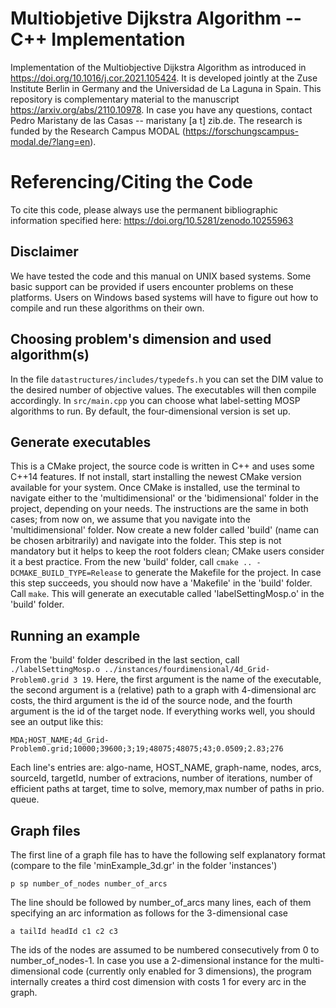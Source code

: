 # Multiobjetive Dijkstra Algorithm -- C++ Implementation
Implementation of the Multiobjective Dijkstra Algorithm as introduced in https://doi.org/10.1016/j.cor.2021.105424. It is developed jointly at the Zuse Institute Berlin in Germany and the Universidad de La Laguna in Spain. This repository is complementary material to the manuscript https://arxiv.org/abs/2110.10978. In case you have any questions, contact Pedro Maristany de las Casas -- maristany [a t] zib.de. The research is funded by the Research Campus MODAL (https://forschungscampus-modal.de/?lang=en).

# Referencing/Citing the Code
To cite this code, please always use the permanent bibliographic information specified here: https://doi.org/10.5281/zenodo.10255963

## Disclaimer 
We have tested the code and this manual on UNIX based systems. Some basic support can be provided if users encounter problems on these platforms. Users on Windows based systems will have to figure out how to compile and run these algorithms on their own.

## Choosing problem's dimension and used algorithm(s)
In the file `datastructures/includes/typedefs.h` you can set the DIM value to the desired number of objective values. The executables will then compile accordingly. In `src/main.cpp` you can choose what label-setting MOSP algorithms to run. By default, the four-dimensional version is set up. 

## Generate executables
This is a CMake project, the source code is written in C++ and uses some C++14 features. If not install, start installing the newest CMake version available for your system. Once CMake is installed, use the terminal to navigate either to the 'multidimensional' or the 'bidimensional' folder in the project, depending on your needs. The instructions are the same in both cases; from now on, we assume that you navigate into the 'multidimensional' folder. Now create a new folder called 'build' (name can be chosen arbitrarily) and navigate into the folder. This step is not mandatory but it helps to keep the root folders clean; CMake users consider it a best practice. From the new 'build' folder, call `cmake .. -DCMAKE_BUILD_TYPE=Release` to generate the Makefile for the project. In case this step succeeds, you should now have a 'Makefile' in the 'build' folder. Call `make`. This will generate an executable called 'labelSettingMosp.o' in the 'build' folder.

## Running an example
From the 'build' folder described in the last section, call `./labelSettingMosp.o ../instances/fourdimensional/4d_Grid-Problem0.grid 3 19`. Here, the first argument is the name of the executable, the second argument is a (relative) path to a graph with 4-dimensional arc costs, the third argument is the id of the source node, and the fourth argument is the id of the target node. If everything works well, you should see an output like this:
```
MDA;HOST_NAME;4d_Grid-Problem0.grid;10000;39600;3;19;48075;48075;43;0.0509;2.83;276
```
Each line's entries are: algo-name, HOST_NAME, graph-name, nodes, arcs, sourceId, targetId, number of extracions, number of iterations, number of efficient paths at target, time to solve, memory,max number of paths in prio. queue.

## Graph files
The first line of a graph file has to have the following self explanatory format (compare to the file 'minExample_3d.gr' in the folder 'instances')
```
p sp number_of_nodes number_of_arcs
```
The line should be followed by number_of_arcs many lines, each of them specifying an arc information as follows for the 3-dimensional case
```
a tailId headId c1 c2 c3
```

The ids of the nodes are assumed to be numbered consecutively from 0 to number_of_nodes-1. In case you use a 2-dimensional instance for the multi-dimensional code (currently only enabled for 3 dimensions), the program internally creates a third cost dimension with costs 1 for every arc in the graph.

